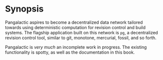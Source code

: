 # Synopsis

Pangalactic aspires to become a decentralized data network tailored towards using deterministic computation for revision control and build systems. The flagship application built on this network is `pg`, a decentralized revision control tool, similar to git, monotone, mercurial, fossil, and so forth.

Pangalactic is _very much_ an incomplete work in progress. The existing functionality is spotty, as well as the documentation in this book.
